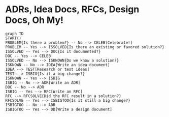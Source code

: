 # ADRs, Idea Docs, RFCs, Design Docs, Oh My!

```mermaid
graph TD
START()
PROBLEM{Is there a problem?} -- No --> CELEB[Celebrate!]
PROBLEM -- Yes --> ISSOLVED{Is there an existing or favored solution?}
ISSOLVED -- Yes --> DOC{Is it documented?}
DOC -- Yes --> CELEB
ISSOLVED -- No --> ISKNOWN{Do we know a solution?}
ISKNOWN -- No --> IDEA[Write an idea document]
IDEA --> TEST[Research or test ideas]
TEST --> ISBIG{Is it a big change?}
ISKNOWN -- Yes --> ISBIG
ISBIG -- No --> ADR[Write an ADR]
DOC -- No --> ADR
ISBIG -- Yes --> RFC[Write an RFC]
RFC --> RFCSOLVE{Did the RFC result in a solution?}
RFCSOLVE -- Yes --> ISBIGTOO{Is it still a big change?}
ISBIGTOO -- No --> ADR
ISBIGTOO -- Yes --> DD[Write a design document]
```
<!--stackedit_data:
eyJoaXN0b3J5IjpbMTM3NDIwMjczMSwzODc5ODc4MDEsMTgxNj
cyMjY3OCwtMTYxMjc5NjE2NV19
-->